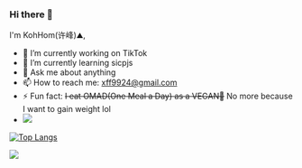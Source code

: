 ### Hi there 👋

I'm KohHom(许峰)⛰️,

- 🔭 I’m currently working on TikTok
- 🌱 I’m currently learning sicpjs
- 💬 Ask me about anything
- 📫 How to reach me: xff9924@gmail.com
- ⚡ Fun fact: ~~I eat OMAD(One Meal a Day) as a VEGAN🥬~~ No more because I want to gain weight lol
- ![](https://komarev.com/ghpvc/?username=clean99)


[![Top Langs](https://github-readme-stats.vercel.app/api/top-langs/?username=clean99&exclude_repo=sicp,clean99.github.io)](https://github.com/anuraghazra/github-readme-stats)

<img src="https://github-readme-stats.vercel.app/api?username=clean99&show_icons=true&hide_title=true&hide=contribs" />
